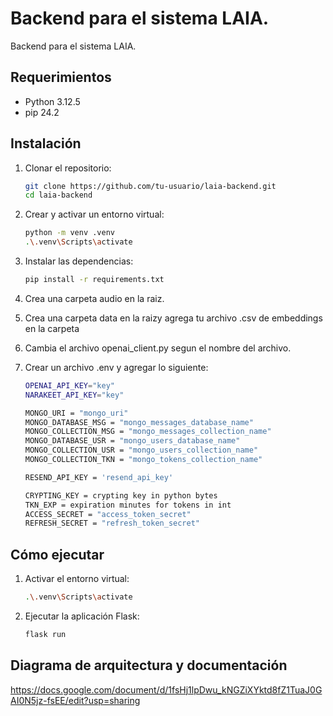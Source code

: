 # Backend para el sistema LAIA.

Backend para el sistema LAIA.

## Requerimientos

-   Python 3.12.5
-   pip 24.2

## Instalación

1. Clonar el repositorio:
    ```bash
    git clone https://github.com/tu-usuario/laia-backend.git
    cd laia-backend
    ```
2. Crear y activar un entorno virtual:

    ```bash
    python -m venv .venv
    .\.venv\Scripts\activate
    ```

3. Instalar las dependencias:

    ```bash
    pip install -r requirements.txt
    ```

4. Crea una carpeta audio en la raiz.

5. Crea una carpeta data en la raizy agrega tu archivo .csv de embeddings en la carpeta

6. Cambia el archivo openai_client.py segun el nombre del archivo.

7. Crear un archivo .env y agregar lo siguiente:
    ```bash
    OPENAI_API_KEY="key"
    NARAKEET_API_KEY="key"

    MONGO_URI = "mongo_uri"
    MONGO_DATABASE_MSG = "mongo_messages_database_name"
    MONGO_COLLECTION_MSG = "mongo_messages_collection_name"
    MONGO_DATABASE_USR = "mongo_users_database_name"
    MONGO_COLLECTION_USR = "mongo_users_collection_name"
    MONGO_COLLECTION_TKN = "mongo_tokens_collection_name"
    
    RESEND_API_KEY = 'resend_api_key'

    CRYPTING_KEY = crypting key in python bytes
    TKN_EXP = expiration minutes for tokens in int
    ACCESS_SECRET = "access_token_secret"
    REFRESH_SECRET = "refresh_token_secret"
    ```

## Cómo ejecutar

1. Activar el entorno virtual:

    ```bash
    .\.venv\Scripts\activate
    ```

2. Ejecutar la aplicación Flask:
    ```bash
    flask run
    ```

## Diagrama de arquitectura y documentación

https://docs.google.com/document/d/1fsHj1lpDwu_kNGZiXYktd8fZ1TuaJ0GAI0N5jz-fsEE/edit?usp=sharing
